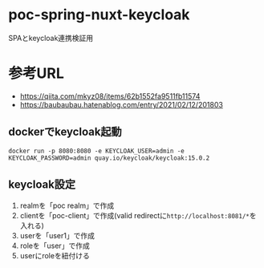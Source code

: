 # poc-spring-nuxt-keycloak
SPAとkeycloak連携検証用

# 参考URL
* https://qiita.com/mkyz08/items/62b1552fa9511fb11574
* https://baubaubau.hatenablog.com/entry/2021/02/12/201803

## dockerでkeycloak起動
`docker run -p 8080:8080 -e KEYCLOAK_USER=admin -e KEYCLOAK_PASSWORD=admin quay.io/keycloak/keycloak:15.0.2`

## keycloak設定
1. realmを「poc realm」で作成
2. clientを「poc-client」で作成(valid redirectに`http://localhost:8081/*`を入れる)
3. userを「user1」で作成
4. roleを「user」で作成
5. userにroleを紐付ける
